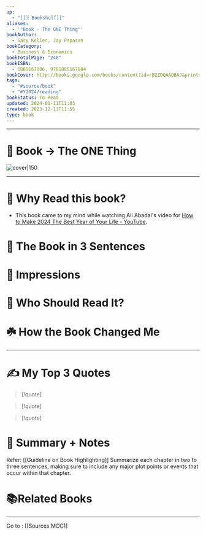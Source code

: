 ```yaml
---
up:
  - "[[🗄️ Bookshelf]]"
aliases:
  - '"Book - The ONE Thing"'
bookAuthor:
  - Gary Keller, Jay Papasan
bookCategory:
  - Business & Economics
bookTotalPage: "246"
bookISBN:
  - 1885167806, 9781885167804
bookCover: http://books.google.com/books/content?id=rB2ZDQAAQBAJ&printsec=frontcover&img=1&zoom=1&edge=curl&source=gbs_api
tags:
  - "#source/book"
  - "#Y2024/reading"
bookStatus: To Read
updated: 2024-01-11T11:03
created: 2023-12-13T11:55
type: book
---
```




--- 
# 📔 Book -> The ONE Thing
![cover|150](http://books.google.com/books/content?id=rB2ZDQAAQBAJ&printsec=frontcover&img=1&zoom=1&edge=curl&source=gbs_api)
___

# 🤔 Why Read this book?
- This book came to my mind while watching Ali Abadal's video for [How to Make 2024 The Best Year of Your Life - YouTube](https://www.youtube.com/watch?v=c_DOG_mXz5w&t=84s).

# 🚀 The Book in 3 Sentences

# 🎨 Impressions

# 👤 Who Should Read It?

# ☘️ How the Book Changed Me

---
# ✍️ My Top 3 Quotes
> [!quote]

> [!quote]

> [!quote]


# 📒 Summary + Notes
Refer: [[Guideline on Book Highlighting]]
Summarize each chapter in two to three sentences, making sure to include any major plot points or events that occur within that chapter. 

# 📚Related Books

---


Go to : [[Sources MOC]]